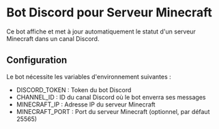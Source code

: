 # Bot Discord pour Serveur Minecraft

Ce bot affiche et met à jour automatiquement le statut d'un serveur Minecraft dans un canal Discord.

## Configuration
Le bot nécessite les variables d'environnement suivantes :
- DISCORD_TOKEN : Token du bot Discord
- CHANNEL_ID : ID du canal Discord où le bot enverra ses messages
- MINECRAFT_IP : Adresse IP du serveur Minecraft
- MINECRAFT_PORT : Port du serveur Minecraft (optionnel, par défaut 25565)